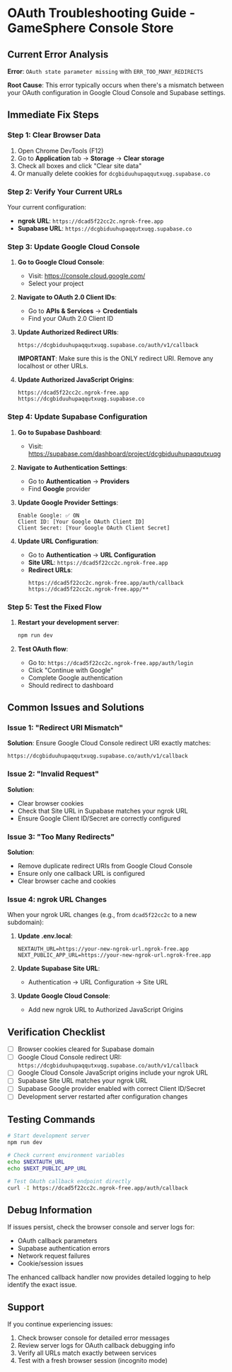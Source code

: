 # OAuth Troubleshooting Guide - GameSphere Console Store

## Current Error Analysis

**Error**: `OAuth state parameter missing` with `ERR_TOO_MANY_REDIRECTS`

**Root Cause**: This error typically occurs when there's a mismatch between your OAuth configuration in Google Cloud Console and Supabase settings.

## Immediate Fix Steps

### Step 1: Clear Browser Data
1. Open Chrome DevTools (F12)
2. Go to **Application** tab → **Storage** → **Clear storage**
3. Check all boxes and click "Clear site data"
4. Or manually delete cookies for `dcgbiduuhupaqqutxuqg.supabase.co`

### Step 2: Verify Your Current URLs
Your current configuration:
- **ngrok URL**: `https://dcad5f22cc2c.ngrok-free.app`
- **Supabase URL**: `https://dcgbiduuhupaqqutxuqg.supabase.co`

### Step 3: Update Google Cloud Console

1. **Go to Google Cloud Console**:
   - Visit: https://console.cloud.google.com/
   - Select your project

2. **Navigate to OAuth 2.0 Client IDs**:
   - Go to **APIs & Services** → **Credentials**
   - Find your OAuth 2.0 Client ID

3. **Update Authorized Redirect URIs**:
   ```
   https://dcgbiduuhupaqqutxuqg.supabase.co/auth/v1/callback
   ```
   
   **IMPORTANT**: Make sure this is the ONLY redirect URI. Remove any localhost or other URLs.

4. **Update Authorized JavaScript Origins**:
   ```
   https://dcad5f22cc2c.ngrok-free.app
   https://dcgbiduuhupaqqutxuqg.supabase.co
   ```

### Step 4: Update Supabase Configuration

1. **Go to Supabase Dashboard**:
   - Visit: https://supabase.com/dashboard/project/dcgbiduuhupaqqutxuqg

2. **Navigate to Authentication Settings**:
   - Go to **Authentication** → **Providers**
   - Find **Google** provider

3. **Update Google Provider Settings**:
   ```
   Enable Google: ✅ ON
   Client ID: [Your Google OAuth Client ID]
   Client Secret: [Your Google OAuth Client Secret]
   ```

4. **Update URL Configuration**:
   - Go to **Authentication** → **URL Configuration**
   - **Site URL**: `https://dcad5f22cc2c.ngrok-free.app`
   - **Redirect URLs**: 
     ```
     https://dcad5f22cc2c.ngrok-free.app/auth/callback
     https://dcad5f22cc2c.ngrok-free.app/**
     ```

### Step 5: Test the Fixed Flow

1. **Restart your development server**:
   ```bash
   npm run dev
   ```

2. **Test OAuth flow**:
   - Go to: `https://dcad5f22cc2c.ngrok-free.app/auth/login`
   - Click "Continue with Google"
   - Complete Google authentication
   - Should redirect to dashboard

## Common Issues and Solutions

### Issue 1: "Redirect URI Mismatch"
**Solution**: Ensure Google Cloud Console redirect URI exactly matches:
```
https://dcgbiduuhupaqqutxuqg.supabase.co/auth/v1/callback
```

### Issue 2: "Invalid Request"
**Solution**: 
- Clear browser cookies
- Check that Site URL in Supabase matches your ngrok URL
- Ensure Google Client ID/Secret are correctly configured

### Issue 3: "Too Many Redirects"
**Solution**:
- Remove duplicate redirect URIs from Google Cloud Console
- Ensure only one callback URL is configured
- Clear browser cache and cookies

### Issue 4: ngrok URL Changes
When your ngrok URL changes (e.g., from `dcad5f22cc2c` to a new subdomain):

1. **Update .env.local**:
   ```env
   NEXTAUTH_URL=https://your-new-ngrok-url.ngrok-free.app
   NEXT_PUBLIC_APP_URL=https://your-new-ngrok-url.ngrok-free.app
   ```

2. **Update Supabase Site URL**:
   - Authentication → URL Configuration → Site URL

3. **Update Google Cloud Console**:
   - Add new ngrok URL to Authorized JavaScript Origins

## Verification Checklist

- [ ] Browser cookies cleared for Supabase domain
- [ ] Google Cloud Console redirect URI: `https://dcgbiduuhupaqqutxuqg.supabase.co/auth/v1/callback`
- [ ] Google Cloud Console JavaScript origins include your ngrok URL
- [ ] Supabase Site URL matches your ngrok URL
- [ ] Supabase Google provider enabled with correct Client ID/Secret
- [ ] Development server restarted after configuration changes

## Testing Commands

```bash
# Start development server
npm run dev

# Check current environment variables
echo $NEXTAUTH_URL
echo $NEXT_PUBLIC_APP_URL

# Test OAuth callback endpoint directly
curl -I https://dcad5f22cc2c.ngrok-free.app/auth/callback
```

## Debug Information

If issues persist, check the browser console and server logs for:
- OAuth callback parameters
- Supabase authentication errors
- Network request failures
- Cookie/session issues

The enhanced callback handler now provides detailed logging to help identify the exact issue.

## Support

If you continue experiencing issues:
1. Check browser console for detailed error messages
2. Review server logs for OAuth callback debugging info
3. Verify all URLs match exactly between services
4. Test with a fresh browser session (incognito mode)
